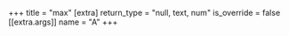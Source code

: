+++
title = "max"
[extra]
return_type = "null, text, num"
is_override = false
[[extra.args]]
name = "A"
+++